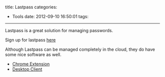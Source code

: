 title: Lastpass
categories:
  - Tools
date: 2012-09-10 16:50:01
tags:
---

Lastpass is a great solution for managing passwords.

Sign up for lastpass [here](https://lastpass.com/f?507166 "lastpass.com")

Although Lastpass can be managed completely in the cloud, they do have some nice software as well.

*   [Chrome Extension](https://chrome.google.com/webstore/detail/hdokiejnpimakedhajhdlcegeplioahd "Lastpass Chrome Extension")
*   [Desktop Client](https://lastpass.com/dl)